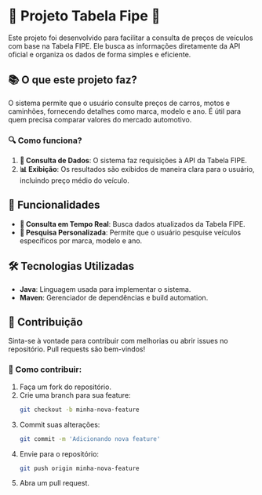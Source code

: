 # 🚗 Projeto Tabela Fipe 🚗

Este projeto foi desenvolvido para facilitar a consulta de preços de veículos com base na Tabela FIPE. Ele busca as informações diretamente da API oficial e organiza os dados de forma simples e eficiente.

## 📚 O que este projeto faz?

O sistema permite que o usuário consulte preços de carros, motos e caminhões, fornecendo detalhes como marca, modelo e ano. É útil para quem precisa comparar valores do mercado automotivo.

### 🔍 Como funciona?

1. **🔗 Consulta de Dados**: O sistema faz requisições à API da Tabela FIPE.
2. **📊 Exibição**: Os resultados são exibidos de maneira clara para o usuário, incluindo preço médio do veículo.

## 🚀 Funcionalidades

- **🔄 Consulta em Tempo Real**: Busca dados atualizados da Tabela FIPE.
- **🚗 Pesquisa Personalizada**: Permite que o usuário pesquise veículos específicos por marca, modelo e ano.

## 🛠️ Tecnologias Utilizadas

- **Java**: Linguagem usada para implementar o sistema.
- **Maven**: Gerenciador de dependências e build automation.

## 🤝 Contribuição

Sinta-se à vontade para contribuir com melhorias ou abrir issues no repositório. Pull requests são bem-vindos!

### 🌟 Como contribuir:

1. Faça um fork do repositório.
2. Crie uma branch para sua feature:
    ```bash
    git checkout -b minha-nova-feature
    ```
3. Commit suas alterações:
    ```bash
    git commit -m 'Adicionando nova feature'
    ```
4. Envie para o repositório:
    ```bash
    git push origin minha-nova-feature
    ```
5. Abra um pull request.
